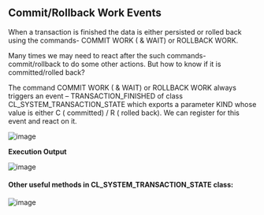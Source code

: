 
## Commit/Rollback Work Events

When a transaction is finished the data is either persisted or rolled back using the commands- COMMIT WORK ( & WAIT) or ROLLBACK WORK.

Many times we may need to react after the such commands- commit/rollback to do some other actions. But how to know if it is committed/rolled back?

The command COMMIT WORK ( & WAIT) or ROLLBACK WORK always triggers an event – TRANSACTION_FINISHED of class CL_SYSTEM_TRANSACTION_STATE which exports a parameter KIND whose value is either C ( committed) / R ( rolled back). We can register for this event and react on it.


![image](https://user-images.githubusercontent.com/87908849/153699203-1af05c6b-2a44-4afd-8443-ec1279c4e68d.png)

**Execution Output**

![image](https://user-images.githubusercontent.com/87908849/153699224-cbd57efd-bfc5-4b81-8cc0-153181ea7557.png)





#### Other useful methods in CL_SYSTEM_TRANSACTION_STATE class:

![image](https://user-images.githubusercontent.com/87908849/153699240-3b496bdf-5d88-4bb3-93d6-b50dc9eca1a2.png)
